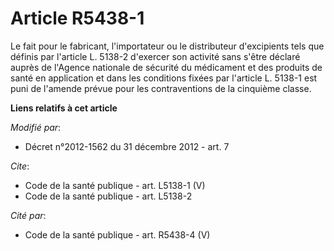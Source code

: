 # Article R5438-1

Le fait pour le fabricant, l'importateur ou le distributeur d'excipients tels que définis par l'article L. 5138-2 d'exercer
son activité sans s'être déclaré auprès de l'Agence nationale de sécurité du médicament et des produits de santé en
application et dans les conditions fixées par l'article L. 5138-1 est puni de l'amende prévue pour les contraventions de la
cinquième classe.

**Liens relatifs à cet article**

_Modifié par_:

  - Décret n°2012-1562 du 31 décembre 2012 - art. 7

_Cite_:

  - Code de la santé publique - art. L5138-1 (V)
  - Code de la santé publique - art. L5138-2

_Cité par_:

  - Code de la santé publique - art. R5438-4 (V)
